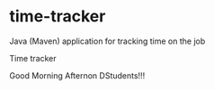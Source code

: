 # time-tracker
Java (Maven) application for tracking time on the job

Time tracker

Good Morning Afternon DStudents!!!
